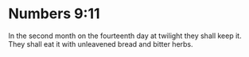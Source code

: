 # Numbers 9:11

In the second month on the fourteenth day at twilight they shall keep it. They shall eat it with unleavened bread and bitter herbs.

